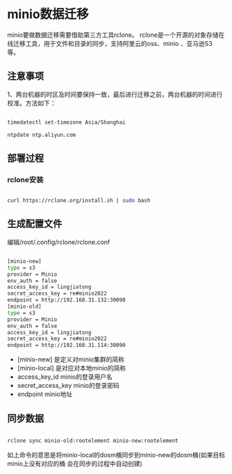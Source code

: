 # minio数据迁移

minio要做数据迁移需要借助第三方工具rclone。
rclone是一个开源的对象存储在线迁移工具，用于文件和目录的同步，支持阿里云的oss、minio 、亚马逊S3 等。

## 注意事项

1、两台机器的时区及时间要保持一致，最后进行迁移之前，两台机器的时间进行校准。方法如下：

```bash

timedatectl set-timezone Asia/Shanghai

ntpdate ntp.aliyun.com

```

## 部署过程

### rclone安装

```bash

curl https://rclone.org/install.sh | sudo bash

```


## 生成配置文件

编辑/root/.config/rclone/rclone.conf

```bash

[minio-new]
type = s3
provider = Minio
env_auth = false
access_key_id = lingjiatong
secret_access_key = re#minio2022
endpoint = http://192.168.31.132:30090
[minio-old]
type = s3
provider = Minio
env_auth = false
access_key_id = lingjiatong
secret_access_key = re#minio2022
endpoint = http://192.168.31.114:30090

```

* [minio-new] 是定义对minio集群的简称
* [minio-local] 是对应对本地minio的简称
* access_key_id minio的登录用户名
* secret_access_key minio的登录密码
* endpoint minio地址


## 同步数据

```bash

rclone sync minio-old:rootelement minio-new:rootelement

```

如上命令的意思是将minio-local的dosm桶同步到minio-new的dosm桶(如果目标minio上没有对应的桶 会在同步的过程中自动创建)

